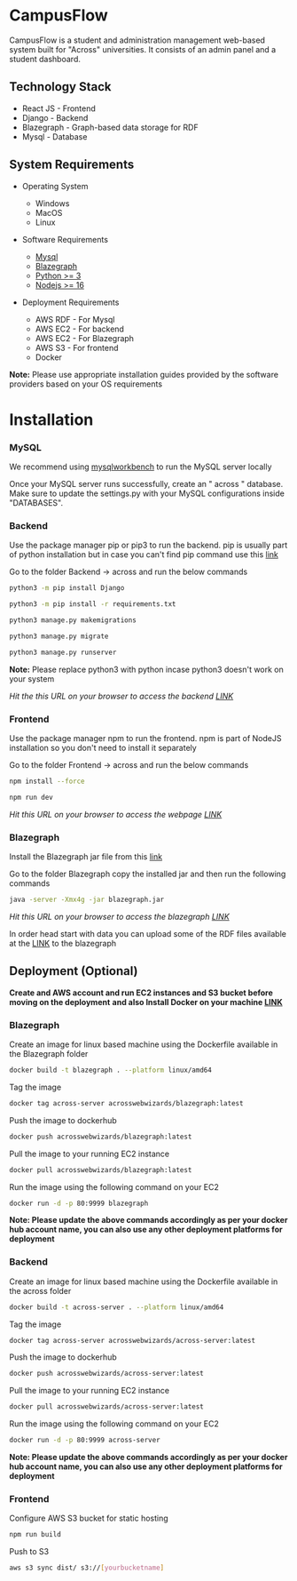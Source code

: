 # CampusFlow

CampusFlow is a student and administration management web-based system built for "Across" universities. It consists of an admin panel and a student dashboard.

## Technology Stack
- React JS - Frontend
- Django - Backend
- Blazegraph - Graph-based data storage for RDF
- Mysql - Database

## System Requirements
- Operating System
  - Windows
  - MacOS
  - Linux

- Software Requirements
  - [Mysql](https://dev.mysql.com/downloads/installer/)
  - [Blazegraph](https://github.com/blazegraph/blazegraph-python) 
  - [Python >= 3](https://www.python.org/downloads/)
  - [Nodejs >= 16](https://nodejs.org/en/download)

- Deployment Requirements
  - AWS RDF - For Mysql
  - AWS EC2 - For backend
  - AWS EC2 - For Blazegraph
  - AWS S3 - For frontend
  - Docker 

**Note:** Please use appropriate installation guides provided by the software providers based on your OS requirements

# Installation

### MySQL
We recommend using [mysqlworkbench](https://www.mysql.com/products/workbench/) to run the MySQL server locally

Once your MySQL server runs successfully, create an " across " database.
Make sure to update the settings.py with your MySQL configurations inside "DATABASES".

### Backend

Use the package manager pip or pip3 to run the backend. pip is usually part of python installation but in case you can't find pip command use this [link](https://pip.pypa.io/en/stable/)


Go to the folder Backend -> across and run the below commands
```bash
python3 -m pip install Django
```
```bash
python3 -m pip install -r requirements.txt
```
```bash
python3 manage.py makemigrations
```
```bash
python3 manage.py migrate
```
```bash
python3 manage.py runserver
```
**Note:** Please replace python3 with python incase python3 doesn't work on your system

_Hit the this URL on your browser to access the backend [LINK](http://127.0.0.1:8000/)_


### Frontend

Use the package manager npm to run the frontend. npm is part of NodeJS installation so you don't need to install it separately


Go to the folder Frontend -> across and run the below commands
```bash
npm install --force
```
```bash
npm run dev
```
_Hit this URL on your browser to access the webpage [LINK](http://localhost:5173/)_


### Blazegraph

Install the Blazegraph jar file from this [link](https://github.com/blazegraph/database/wiki/Quick_Start)

Go to the folder Blazegraph copy the installed jar and then run the following commands
```bash
java -server -Xmx4g -jar blazegraph.jar
```

_Hit this URL on your browser to access the blazegraph [LINK](http://localhost:9999/blazegraph/)_

In order head start with data you can upload some of the RDF files available at the [LINK](https://github.com/blazegraph/database/wiki/Quick_Start) to the blazegraph

## Deployment (Optional)
**Create and AWS account and run EC2 instances and S3 bucket before moving on the deployment**
**and also Install Docker on your machine [LINK](https://www.docker.com/)**


### Blazegraph
Create an image for linux based machine using the Dockerfile available in the Blazegraph folder
```bash
docker build -t blazegraph . --platform linux/amd64
```
Tag the image
```bash
docker tag across-server acrosswebwizards/blazegraph:latest 
```
Push the image to dockerhub
```bash
docker push acrosswebwizards/blazegraph:latest   
```
Pull the image to your running EC2 instance
```bash
docker pull acrosswebwizards/blazegraph:latest   
```

Run the image using the following command on your EC2
```bash
docker run -d -p 80:9999 blazegraph
```
**Note: Please update the above commands accordingly as per your docker hub account name, you can also use any other deployment platforms for deployment**

### Backend
Create an image for linux based machine using the Dockerfile available in the across folder
```bash
docker build -t across-server . --platform linux/amd64
```
Tag the image
```bash
docker tag across-server acrosswebwizards/across-server:latest 
```
Push the image to dockerhub
```bash
docker push acrosswebwizards/across-server:latest   
```
Pull the image to your running EC2 instance
```bash
docker pull acrosswebwizards/across-server:latest   
```

Run the image using the following command on your EC2
```bash
docker run -d -p 80:9999 across-server
```
**Note: Please update the above commands accordingly as per your docker hub account name, you can also use any other deployment platforms for deployment**

### Frontend
Configure AWS S3 bucket for static hosting

```bash
npm run build
```
Push to S3
```bash
aws s3 sync dist/ s3://[yourbucketname] 
```